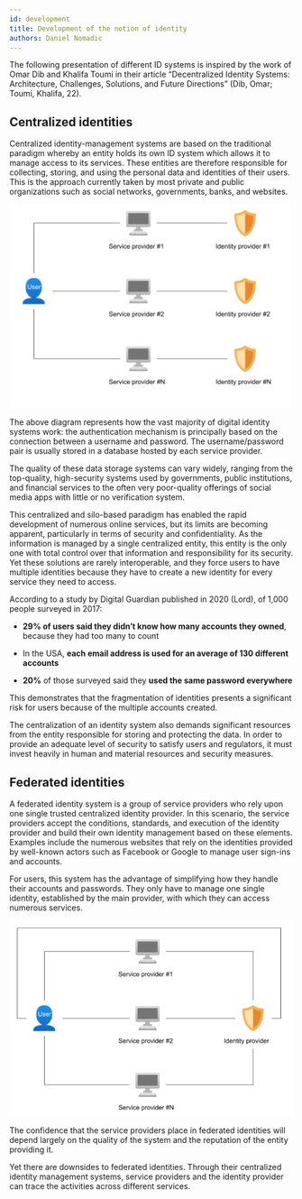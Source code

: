 ```yaml
---
id: development
title: Development of the notion of identity
authors: Daniel Nomadic
---
```


The following presentation of different ID systems is inspired by the work of Omar Dib and Khalifa Toumi in their article “Decentralized Identity Systems: Architecture, Challenges, Solutions, and Future Directions” (Dib, Omar; Toumi, Khalifa, 22).

## Centralized identities

Centralized identity-management systems are based on the traditional paradigm whereby an entity holds its own ID system which allows it to manage access to its services. These entities are therefore responsible for collecting, storing, and using the personal data and identities of their users. This is the approach currently taken by most private and public organizations such as social networks, governments, banks, and websites.

<p align="center">

![](./centralized-id.png "How centralized identity system works")

</p>

The above diagram represents how the vast majority of digital identity systems work: the authentication mechanism is principally based on the connection between a username and password. The username/password pair is usually stored in a database hosted by each service provider.

The quality of these data storage systems can vary widely, ranging from the top-quality, high-security systems used by governments, public institutions, and financial services to the often very poor-quality offerings of social media apps with little or no verification system.

This centralized and silo-based paradigm has enabled the rapid development of numerous online services, but its limits are becoming apparent, particularly in terms of security and confidentiality. As the information is managed by a single centralized entity, this entity is the only one with total control over that information and responsibility for its security. Yet these solutions are rarely interoperable, and they force users to have multiple identities because they have to create a new identity for every service they need to access.

According to a study by Digital Guardian published in 2020 (Lord), of 1,000 people surveyed in 2017:

- **29% of users said they didn’t know how many accounts they owned**, because they had too many to count

- In the USA, **each email address is used for an average of 130 different accounts**

- **20%** of those surveyed said they **used the same password everywhere**

This demonstrates that the fragmentation of identities presents a significant risk for users because of the multiple accounts created.

The centralization of an identity system also demands significant resources from the entity responsible for storing and protecting the data. In order to provide an adequate level of security to satisfy users and regulators, it must invest heavily in human and material resources and security measures.

## Federated identities

A federated identity system is a group of service providers who rely upon one single trusted centralized identity provider. In this scenario, the service providers accept the conditions, standards, and execution of the identity provider and build their own identity management based on these elements. Examples include the numerous websites that rely on the identities provided by well-known actors such as Facebook or Google to manage user sign-ins and accounts.

For users, this system has the advantage of simplifying how they handle their accounts and passwords. They only have to manage one single identity, established by the main provider, with which they can access numerous services.

<p align="center">

![](./federated-id.png "How federated identity system works")

</p>

The confidence that the service providers place in federated identities will depend largely on the quality of the system and the reputation of the entity providing it.

Yet there are downsides to federated identities. Through their centralized identity management systems, service providers and the identity provider can trace the activities across different services.